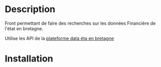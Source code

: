 
# Description

Front permettant de faire des recherches sur les données Financière de l'état en bretagne.  

Utilise les API de la [plateforme data éta en bretagne](https://gitlab.csm.ovh/sibsgar/data-transform)

# Installation


